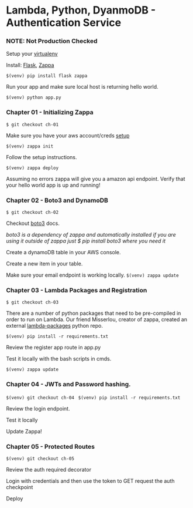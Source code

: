# Lambda, Python, DyanmoDB - Authentication Service
### NOTE: Not Production Checked

Setup your [virtualenv](https://virtualenv.pypa.io/en/stable/)

Install: [Flask](http://flask.pocoo.org/), [Zappa](https://github.com/Miserlou/Zappa)

``` $(venv) pip install flask zappa ```

Run your app and make sure local host is returning hello world.

``` $(venv) python app.py ```

### Chapter 01 - Initializing Zappa
``` $ git checkout ch-01 ```

Make sure you have your aws account/creds [setup](http://docs.aws.amazon.com/general/latest/gr/aws-security-credentials.html)

```$(venv) zappa init ```

Follow the setup instructions.

```$(venv) zappa deploy```

Assuming no errors zappa will give you a amazon api endpoint.
Verify that your hello world app is up and running!


### Chapter 02 - Boto3 and DynamoDB
``` $ git checkout ch-02 ```

Checkout [boto3](https://boto3.readthedocs.io/en/latest/) docs.

*boto3 is a dependency of zappa and automatically installed if you are using it outside of zappa just $ pip install boto3 where you need it*  

Create a dynamoDB table in your AWS console.

Create a new item in your table.  

Make sure your email endpoint is working locally.
```$(venv) zappa update ```

### Chapter 03 - Lambda Packages and Registration
```$ git checkout ch-03```

There are a number of python packages that need to be pre-compiled in order to run on Lambda.
Our friend Misserlou, creator of zappa, created an external [lambda-packages](https://github.com/Miserlou/lambda-packages) python repo.

```$(venv) pip install -r requirements.txt ```

Review the register app route in app.py

Test it locally with the bash scripts in cmds.

```$(venv) zappa update ```


### Chapter 04 - JWTs and Password hashing.
```$(venv) git checkout ch-04 ```
```$(venv) pip install -r requirements.txt```

Review the login endpoint.

Test it locally

Update Zappa!


### Chapter 05 - Protected Routes
```$(venv) git checkout ch-05 ```

Review the auth required decorator

Login with credentials and then use the token to GET request the auth checkpoint

Deploy
